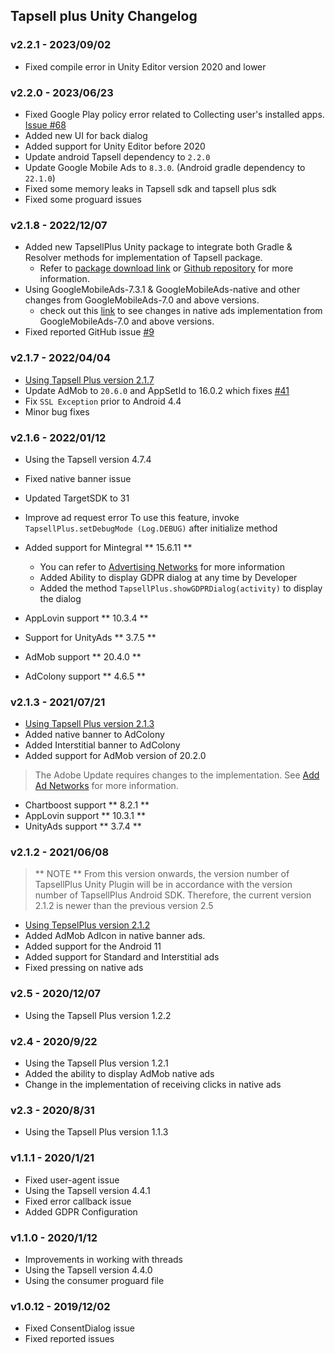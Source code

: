 ## Tapsell plus Unity Changelog

### v2.2.1 - 2023/09/02
- Fixed compile error in Unity Editor version 2020 and lower

### v2.2.0 - 2023/06/23
- Fixed Google Play policy error related to Collecting user's installed apps. [Issue #68](https://github.com/tapsellorg/TapsellPlusSDK-AndroidSample/issues/68)
- Added new UI for back dialog
- Added support for Unity Editor before 2020
- Update android Tapsell dependency to `2.2.0`
- Update Google Mobile Ads to `8.3.0`. (Android gradle dependency to `22.1.0`)
- Fixed some memory leaks in Tapsell sdk and tapsell plus sdk
- Fixed some proguard issues

### v2.1.8 - 2022/12/07
* Added new TapsellPlus Unity package to integrate both Gradle & Resolver methods for implementation of Tapsell package.
  - Refer to [package download link](https://github.com/tapsellorg/TapsellPlusSDK-UnityPlugin/releases) or [Github repository](https://github.com/tapsellorg/TapsellPlusSDK-UnityPlugin) for more information.
* Using GoogleMobileAds-7.3.1 & GoogleMobileAds-native and other changes from GoogleMobileAds-7.0 and above versions.
  - check out this [link](https://developers.google.com/admob/unity/native) to see changes in native ads implementation from GoogleMobileAds-7.0 and above versions.
* Fixed reported GitHub issue [#9](https://github.com/tapsellorg/TapsellPlusSDK-UnitySample2019/issues/9)

### v2.1.7 - 2022/04/04
* [Using Tapsell Plus version 2.1.7](/plus-sdk/android/main/#v217---20220328)
* Update AdMob to `20.6.0` and AppSetId to 16.0.2 which fixes [#41](https://github.com/tapsellorg/TapsellPlusSDK-AndroidSample/issues/41)
* Fix `SSL Exception` prior to Android 4.4
* Minor bug fixes

### v2.1.6 - 2022/01/12
* Using the Tapsell version 4.7.4
* Fixed native banner issue
* Updated TargetSDK to 31
* Improve ad request error
  To use this feature, invoke
  `TapsellPlus.setDebugMode (Log.DEBUG)`
  after initialize method

* Added support for Mintegral ** 15.6.11 **
  - You can refer to [Advertising Networks](/plus-sdk/android/add-adnetworks/index.html) for more information
  * Added Ability to display GDPR dialog at any time by Developer
  - Added the method `TapsellPlus.showGDPRDialog(activity)` to display the dialog
* AppLovin support ** 10.3.4 **
* Support for UnityAds ** 3.7.5 **
* AdMob support ** 20.4.0 **
* AdColony support ** 4.6.5 **

### v2.1.3 - 2021/07/21
* [Using Tapsell Plus version 2.1.3](/plus-sdk/android/main/#v213---20210721)
* Added native banner to AdColony
* Added Interstitial banner to AdColony
* Added support for AdMob version of 20.2.0

> The Adobe Update requires changes to the implementation. See [Add Ad Networks](/plus-sdk/unity/add-adnetworks/index.html) for more information.

* Chartboost support ** 8.2.1 **
* AppLovin support ** 10.3.1 **
* UnityAds support ** 3.7.4 **


### v2.1.2 - 2021/06/08
> ** NOTE ** From this version onwards, the version number of TapsellPlus Unity Plugin will be in accordance with the version number of TapsellPlus Android SDK. Therefore, the current version 2.1.2 is newer than the previous version 2.5


* [Using TepselPlus version 2.1.2](https://docs.tapsell.ir/plus-sdk/android/main/#v212---20210607)
* Added AdMob AdIcon in native banner ads.
* Added support for the Android 11
* Added support for Standard and Interstitial ads
* Fixed pressing on native ads

### v2.5 - 2020/12/07
* Using the Tapsell Plus version 1.2.2

### v2.4 - 2020/9/22
* Using the Tapsell Plus version 1.2.1
* Added the ability to display AdMob native ads
* Change in the implementation of receiving clicks in native ads

### v2.3 - 2020/8/31
* Using the Tapsell Plus version 1.1.3

### v1.1.1 - 2020/1/21
* Fixed user-agent issue
* Using the Tapsell version 4.4.1
* Fixed error callback issue
* Added GDPR Configuration

### v1.1.0 - 2020/1/12
* Improvements in working with threads
* Using the Tapsell version 4.4.0
* Using the consumer proguard file

### v1.0.12 - 2019/12/02
* Fixed ConsentDialog issue
* Fixed reported issues

